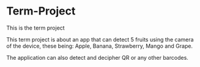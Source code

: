 # Term-Project
This is the term project


This term project is about an app that can detect 5 fruits using the camera of the device, these being: Apple, Banana, Strawberry, Mango and Grape.

The application can also detect and decipher QR or any other barcodes.
